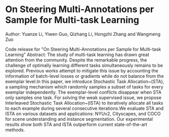 # On Steering Multi-Annotations per Sample for Multi-task Learning

Author: Yuanze Li, Yiwen Guo, Qizhang Li, Hongzhi Zhang and Wangmeng Zuo

Code release for "On Steering Multi-Annotations per Sample for Multi-task Learning"
Abstract:
The study of multi-task learning has drawn great attention from the community. Despite the remarkable progress, the challenge of optimally learning different tasks simultaneously remains to be explored. Previous works attempt to mitigate this issue by accounting the information of batch-level losses or gradients while do not balance from the exemplar level.In this paper, we introduce Stochastic Task Allocation~(STA), a sampling mechanism which randomly samples a subset of tasks for every exemplar independently. The exemplar-level conflicts disappear when STA only samples one task. For solving the weak supervised issue, we propose Interleaved Stochastic Task Allocation~(ISTA) to iteratively allocate all tasks to each example during several consecutive iterations.We evaluate STA and ISTA on various datasets and applications: NYUv2, Cityscapes, and COCO for scene understanding and instance segmentation. Our experimental results show both STA and ISTA outperform current state-of-the-art methods. 
